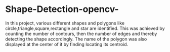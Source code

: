 # Shape-Detection-opencv-
In this project, various different shapes and polygons like circle,triangle,square,rectangle and star are identified. This was achieved by counting the number of contours, then the number of edges and thereby detecting the shape accordingly. The name of the polygon was also displayed at the center of it by finding locating its centroid.
